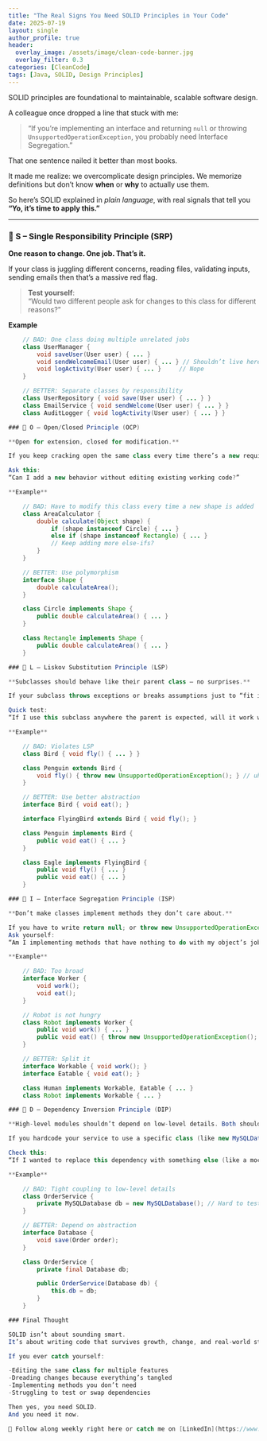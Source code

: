 ```yaml
---
title: "The Real Signs You Need SOLID Principles in Your Code"
date: 2025-07-19
layout: single
author_profile: true
header:
  overlay_image: /assets/image/clean-code-banner.jpg
  overlay_filter: 0.3
categories: [CleanCode]
tags: [Java, SOLID, Design Principles]
---
```


SOLID principles are foundational to maintainable, scalable software design.

A colleague once dropped a line that stuck with me:

> “If you’re implementing an interface and returning `null` or throwing `UnsupportedOperationException`, you probably need Interface Segregation.”

That one sentence nailed it better than most books.

It made me realize: we overcomplicate design principles. We memorize definitions but don’t know **when** or **why** to actually use them.

So here’s SOLID explained in _plain language_, with real signals that tell you **“Yo, it’s time to apply this.”**

---

### 🧱 S – Single Responsibility Principle (SRP)

**One reason to change. One job. That’s it.**

If your class is juggling different concerns, reading files, validating inputs, sending emails then that’s a massive red flag.

> **Test yourself**:  
> “Would two different people ask for changes to this class for different reasons?”

**Example**

```java
    // BAD: One class doing multiple unrelated jobs
    class UserManager {
        void saveUser(User user) { ... }
        void sendWelcomeEmail(User user) { ... } // Shouldn’t live here
        void logActivity(User user) { ... }     // Nope
    }

    // BETTER: Separate classes by responsibility
    class UserRepository { void save(User user) { ... } }
    class EmailService { void sendWelcome(User user) { ... } }
    class AuditLogger { void logActivity(User user) { ... } }

### 🔌 O – Open/Closed Principle (OCP)

**Open for extension, closed for modification.**

If you keep cracking open the same class every time there’s a new requirement, you're violating OCP.

Ask this:
“Can I add a new behavior without editing existing working code?”

**Example**

    // BAD: Have to modify this class every time a new shape is added
    class AreaCalculator {
        double calculate(Object shape) {
            if (shape instanceof Circle) { ... }
            else if (shape instanceof Rectangle) { ... }
            // Keep adding more else-ifs?
        }
    }

    // BETTER: Use polymorphism
    interface Shape {
        double calculateArea();
    }

    class Circle implements Shape {
        public double calculateArea() { ... }
    }

    class Rectangle implements Shape {
        public double calculateArea() { ... }
    }

### 🐧 L – Liskov Substitution Principle (LSP)

**Subclasses should behave like their parent class — no surprises.**

If your subclass throws exceptions or breaks assumptions just to “fit in,” it doesn’t belong.

Quick test:
“If I use this subclass anywhere the parent is expected, will it work without weird behavior?”

**Example**

    // BAD: Violates LSP
    class Bird { void fly() { ... } }

    class Penguin extends Bird {
        void fly() { throw new UnsupportedOperationException(); } // uh-oh
    }

    // BETTER: Use better abstraction
    interface Bird { void eat(); }

    interface FlyingBird extends Bird { void fly(); }

    class Penguin implements Bird {
        public void eat() { ... }
    }

    class Eagle implements FlyingBird {
        public void fly() { ... }
        public void eat() { ... }
    }

### 🎯 I – Interface Segregation Principle (ISP)

**Don’t make classes implement methods they don’t care about.**

If you have to write return null; or throw new UnsupportedOperationException();, your interface is too damn fat.
Ask yourself:
“Am I implementing methods that have nothing to do with my object’s job?”

**Example**

    // BAD: Too broad
    interface Worker {
        void work();
        void eat();
    }

    // Robot is not hungry
    class Robot implements Worker {
        public void work() { ... }
        public void eat() { throw new UnsupportedOperationException(); } // Red flag
    }

    // BETTER: Split it
    interface Workable { void work(); }
    interface Eatable { void eat(); }

    class Human implements Workable, Eatable { ... }
    class Robot implements Workable { ... }

### 🔌 D – Dependency Inversion Principle (DIP)

**High-level modules shouldn’t depend on low-level details. Both should depend on abstractions.**

If you hardcode your service to use a specific class (like new MySQLDatabase()), swapping or testing becomes painful.

Check this:
“If I wanted to replace this dependency with something else (like a mock or a different DB), can I do it easily?”

**Example**

    // BAD: Tight coupling to low-level details
    class OrderService {
        private MySQLDatabase db = new MySQLDatabase(); // Hard to test/mock
    }

    // BETTER: Depend on abstraction
    interface Database {
        void save(Order order);
    }

    class OrderService {
        private final Database db;

        public OrderService(Database db) {
            this.db = db;
        }
    }

### Final Thought

SOLID isn’t about sounding smart.
It’s about writing code that survives growth, change, and real-world stress.

If you ever catch yourself:

-Editing the same class for multiple features
-Dreading changes because everything’s tangled
-Implementing methods you don’t need
-Struggling to test or swap dependencies

Then yes, you need SOLID.
And you need it now.

📌 Follow along weekly right here or catch me on [LinkedIn](https://www.linkedin.com/in/maverikpunungwe/). I’m documenting the grind so you don’t have to make the same mistakes I did.
